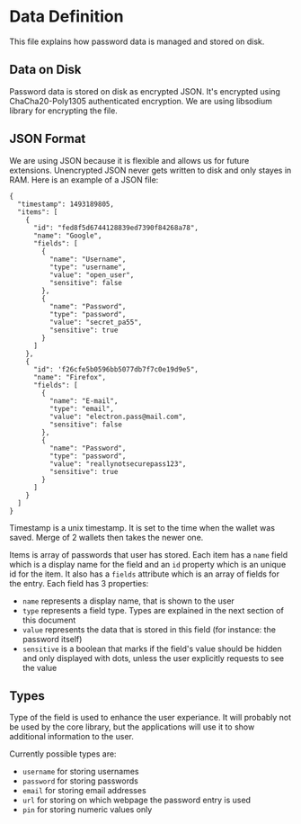 # Data Definition
This file explains how password data is managed and stored on disk.

## Data on Disk
Password data is stored on disk as encrypted JSON. It's encrypted using ChaCha20-Poly1305 authenticated encryption. We are using libsodium library for encrypting the file.

## JSON Format
We are using JSON because it is flexible and allows us for future extensions. Unencrypted JSON never gets written to disk and only stayes in RAM. Here is an example of a JSON file:

```
{
  "timestamp": 1493189805,
  "items": [
    {
      "id": "fed8f5d6744128839ed7390f84268a78",
      "name": "Google",
      "fields": [
        {
          "name": "Username",
          "type": "username",
          "value": "open_user",
          "sensitive": false
        },
        {
          "name": "Password",
          "type": "password",
          "value": "secret_pa55",
          "sensitive": true
        }
      ]
    },
    {
      "id": 'f26cfe5b0596bb5077db7f7c0e19d9e5",
      "name": "Firefox",
      "fields": [
        {
          "name": "E-mail",
          "type": "email",
          "value": "electron.pass@mail.com",
          "sensitive": false
        },
        {
          "name": "Password",
          "type": "password",
          "value": "reallynotsecurepass123",
          "sensitive": true
        }
      ]
    }
  ]
}

```

Timestamp is a unix timestamp. It is set to the time when the wallet was saved. Merge of 2 wallets then takes the newer one.

Items is array of passwords that user has stored. Each item has a ```name``` field which is a display name for the field and an ```id``` property which is an unique id for the item. It also has a ```fields``` attribute which is an array of fields for the entry. Each field has 3 properties:

- ```name``` represents a display name, that is shown to the user
- ```type``` represents a field type. Types are explained in the next section of this document
- ```value``` represents the data that is stored in this field (for instance: the password itself)
- ```sensitive``` is a boolean that marks if the field's value should be hidden and only displayed with dots, unless the user explicitly requests to see the value

## Types
Type of the field is used to enhance the user experiance. It will probably not be used by the core library, but the applications will use it to show additional information to the user.

Currently possible types are:

- ```username``` for storing usernames
- ```password``` for storing passwords
- ```email``` for storing email addresses
- ```url``` for storing on which webpage the password entry is used
- ```pin``` for storing numeric values only
